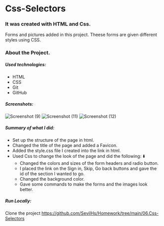 # Css-Selectors
### It was created with HTML and Css.
Forms and pictures added in this project. Theese forms are given different styles using CSS.
### About the Project. 
##### Used technologies:
- HTML
- CSS
- Git
- GitHub
##### Screenshots:
![Screenshot (9)](https://user-images.githubusercontent.com/126726212/224512022-6cc49896-f528-44f9-ba3f-6952b541487d.png)
![Screenshot (11)](https://user-images.githubusercontent.com/126726212/224512023-1bb30284-e0d8-4f01-9579-22a41aeeec1a.png)
![Screenshot (12)](https://user-images.githubusercontent.com/126726212/224512026-5542987f-674d-45fd-b1a8-d733088ae7d8.png)
##### Summary of what I did:
* Set up the structure of the page in html.  
* Changed the title of the page and added a Favicon.  
* Added the style.css file I created into the link in html.  
* Used Css to change the look of the page and did the following: :arrow_down:
    + Changed the colors and sizes of the form headers and radio button.
    + I placed the link on the Sign in, Skip, Go back buttons and gave the id of the section I wanted to go.
    + Changed the background color.
    + Gave some commands to make the forms and the images look better.
##### Run Locally:
Clone the project
https://github.com/SevilHs/Homework/tree/main/06.Css-Selectors
